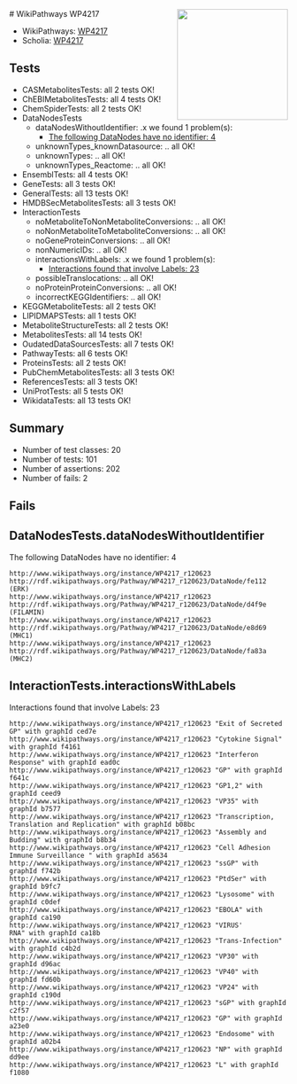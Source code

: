 <img style="float: right; width: 200px" src="https://upload.wikimedia.org/wikipedia/commons/thumb/8/83/Wplogo_with_text_500.png/640px-Wplogo_with_text_500.png" />
# WikiPathways WP4217

* WikiPathways: [WP4217](https://new.wikipathways.org/pathways/WP4217)
* Scholia: [WP4217](https://scholia.toolforge.org/wikipathways/WP4217)
## Tests
* CASMetabolitesTests: all 2 tests OK!
* ChEBIMetabolitesTests: all 4 tests OK!
* ChemSpiderTests: all 2 tests OK!
* DataNodesTests
    * dataNodesWithoutIdentifier: .x we found 1 problem(s):
        * [The following DataNodes have no identifier: 4](#d2d32fa3)
    * unknownTypes_knownDatasource: .. all OK!
    * unknownTypes: .. all OK!
    * unknownTypes_Reactome: .. all OK!
* EnsemblTests: all 4 tests OK!
* GeneTests: all 3 tests OK!
* GeneralTests: all 13 tests OK!
* HMDBSecMetabolitesTests: all 3 tests OK!
* InteractionTests
    * noMetaboliteToNonMetaboliteConversions: .. all OK!
    * noNonMetaboliteToMetaboliteConversions: .. all OK!
    * noGeneProteinConversions: .. all OK!
    * nonNumericIDs: .. all OK!
    * interactionsWithLabels: .x we found 1 problem(s):
        * [Interactions found that involve Labels: 23](#fe97a8da)
    * possibleTranslocations: .. all OK!
    * noProteinProteinConversions: .. all OK!
    * incorrectKEGGIdentifiers: .. all OK!
* KEGGMetaboliteTests: all 2 tests OK!
* LIPIDMAPSTests: all 1 tests OK!
* MetaboliteStructureTests: all 2 tests OK!
* MetabolitesTests: all 14 tests OK!
* OudatedDataSourcesTests: all 7 tests OK!
* PathwayTests: all 6 tests OK!
* ProteinsTests: all 2 tests OK!
* PubChemMetabolitesTests: all 3 tests OK!
* ReferencesTests: all 3 tests OK!
* UniProtTests: all 5 tests OK!
* WikidataTests: all 13 tests OK!


## Summary

* Number of test classes: 20
* Number of tests: 101
* Number of assertions: 202
* Number of fails: 2

## Fails

<a name="d2d32fa3" />

## DataNodesTests.dataNodesWithoutIdentifier

The following DataNodes have no identifier: 4
```
http://www.wikipathways.org/instance/WP4217_r120623 http://rdf.wikipathways.org/Pathway/WP4217_r120623/DataNode/fe112 (ERK)
http://www.wikipathways.org/instance/WP4217_r120623 http://rdf.wikipathways.org/Pathway/WP4217_r120623/DataNode/d4f9e (FILAMIN)
http://www.wikipathways.org/instance/WP4217_r120623 http://rdf.wikipathways.org/Pathway/WP4217_r120623/DataNode/e8d69 (MHC1)
http://www.wikipathways.org/instance/WP4217_r120623 http://rdf.wikipathways.org/Pathway/WP4217_r120623/DataNode/fa83a (MHC2)
```

<a name="fe97a8da" />

## InteractionTests.interactionsWithLabels

Interactions found that involve Labels: 23
```
http://www.wikipathways.org/instance/WP4217_r120623 "Exit of Secreted GP" with graphId ced7e
http://www.wikipathways.org/instance/WP4217_r120623 "Cytokine Signal" with graphId f4161
http://www.wikipathways.org/instance/WP4217_r120623 "Interferon Response" with graphId ead0c
http://www.wikipathways.org/instance/WP4217_r120623 "GP" with graphId f641c
http://www.wikipathways.org/instance/WP4217_r120623 "GP1,2" with graphId ceed9
http://www.wikipathways.org/instance/WP4217_r120623 "VP35" with graphId b7577
http://www.wikipathways.org/instance/WP4217_r120623 "Transcription, Translation and Replication" with graphId b08bc
http://www.wikipathways.org/instance/WP4217_r120623 "Assembly and Budding" with graphId b8b34
http://www.wikipathways.org/instance/WP4217_r120623 "Cell Adhesion
Immune Surveillance " with graphId a5634
http://www.wikipathways.org/instance/WP4217_r120623 "ssGP" with graphId f742b
http://www.wikipathways.org/instance/WP4217_r120623 "PtdSer" with graphId b9fc7
http://www.wikipathways.org/instance/WP4217_r120623 "Lysosome" with graphId c0def
http://www.wikipathways.org/instance/WP4217_r120623 "EBOLA" with graphId ca190
http://www.wikipathways.org/instance/WP4217_r120623 "VIRUS'
RNA" with graphId ca18b
http://www.wikipathways.org/instance/WP4217_r120623 "Trans-Infection" with graphId c4b2d
http://www.wikipathways.org/instance/WP4217_r120623 "VP30" with graphId d96ac
http://www.wikipathways.org/instance/WP4217_r120623 "VP40" with graphId fd60b
http://www.wikipathways.org/instance/WP4217_r120623 "VP24" with graphId c190d
http://www.wikipathways.org/instance/WP4217_r120623 "sGP" with graphId c2f57
http://www.wikipathways.org/instance/WP4217_r120623 "GP" with graphId a23e0
http://www.wikipathways.org/instance/WP4217_r120623 "Endosome" with graphId a02b4
http://www.wikipathways.org/instance/WP4217_r120623 "NP" with graphId dd9ee
http://www.wikipathways.org/instance/WP4217_r120623 "L" with graphId f1080
```

